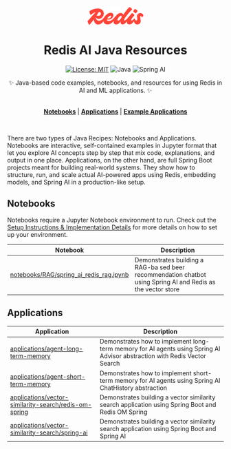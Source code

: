 <div align="center">
<div><img src="../assets/redis-logo.svg" style="width: 130px" alt=""> </div>
<h1>Redis AI Java Resources</h1>
<div align="center">

[![License: MIT](https://img.shields.io/badge/License-MIT-yellow.svg)](https://opensource.org/licenses/MIT)
![Java](https://img.shields.io/badge/Java-21-orange)
![Spring AI](https://img.shields.io/badge/Spring%20AI-1.0.0--M6-green)

</div>
<div>
    ✨ Java-based code examples, notebooks, and resources for using Redis in AI and ML applications. ✨
</div>

<div></div>
<br>

[**Notebooks**](#notebooks) | [**Applications**](#applications) | [**Example Applications**](#example-notebooks--applications)

</div>
<br>

There are two types of Java Recipes: Notebooks and Applications. Notebooks are interactive, self-contained examples in Jupyter format that let you explore AI concepts step by step that mix code, explanations, and output in one place. Applications, on the other hand, are full Spring Boot projects meant for building real-world systems. They show how to structure, run, and scale actual AI-powered apps using Redis, embedding models, and Spring AI in a production-like setup.

## Notebooks

Notebooks require a Jupyter Notebook environment to run. Check out the [Setup Instructions & Implementation Details](./notebooks/README.md) for more details on how to set up your environment.

| Notebook                                                                             | Description                                                                                                  |
|--------------------------------------------------------------------------------------|--------------------------------------------------------------------------------------------------------------|
| [notebooks/RAG/spring_ai_redis_rag.ipynb](./notebooks/RAG/spring_ai_redis_rag.ipynb) | Demonstrates building a RAG-ba sed beer recommendation chatbot using Spring AI and Redis as the vector store |

## Applications

| Application                                                                                                                                     | Description                                                                                                               |
|-------------------------------------------------------------------------------------------------------------------------------------------------|---------------------------------------------------------------------------------------------------------------------------|
| [applications/agent-long-term-memory](applications/agent-long-term-memory/spring_boot_agent_memory.md)                                          | Demonstrates how to implement long-term memory for AI agents using Spring AI Advisor abstraction with Redis Vector Search |
| [applications/agent-short-term-memory](applications/agent-short-term-memory/spring_boot_agent_memory.md)                                        | Demonstrates how to implement short-term memory for AI agents using Spring AI ChatHistory abstraction                     |
| [applications/vector-similarity-search/redis-om-spring](./applications/vector-similarity-search/redis-om-spring/spring_boot_redis_om_spring.md) | Demonstrates building a vector similarity search application using Spring Boot and Redis OM Spring                        |
| [applications/vector-similarity-search/spring-ai](./applications/vector-similarity-search/spring-ai/spring_boot_spring_ai.md)                   | Demonstrates building a vector similarity search application using Spring Boot and Spring AI                              |

